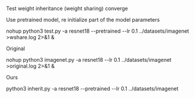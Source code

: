 
Test weight inheritance (weight sharing) converge


Use pretrained model, re initialize part of the model parameters 

 nohup python3 test.py -a resnet18 --pretrained --lr 0.1 ../datasets/imagenet >wshare.log 2>&1 &




Original 

 nohup python3 imagenet.py -a resnet18 --lr 0.1 ../datasets/imagenet >original.log 2>&1 &  


Ours

python3 inherit.py -a resnet18 --pretrained --lr 0.1 ../datasets/imagenet


